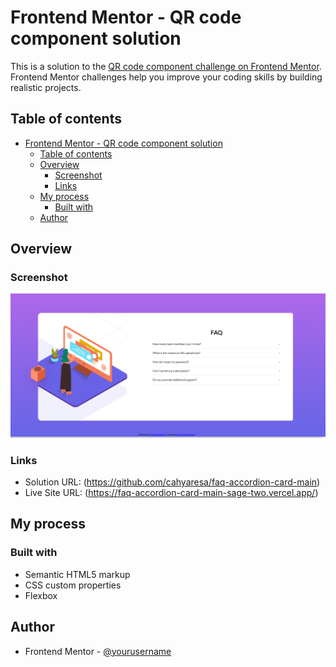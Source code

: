 # Frontend Mentor - QR code component solution

This is a solution to the [QR code component challenge on Frontend Mentor](https://www.frontendmentor.io/challenges/qr-code-component-iux_sIO_H). Frontend Mentor challenges help you improve your coding skills by building realistic projects. 

## Table of contents

- [Frontend Mentor - QR code component solution](#frontend-mentor---qr-code-component-solution)
  - [Table of contents](#table-of-contents)
  - [Overview](#overview)
    - [Screenshot](#screenshot)
    - [Links](#links)
  - [My process](#my-process)
    - [Built with](#built-with)
  - [Author](#author)

## Overview

### Screenshot

![Alt text](image.png)

### Links

- Solution URL: (https://github.com/cahyaresa/faq-accordion-card-main)
- Live Site URL: (https://faq-accordion-card-main-sage-two.vercel.app/)

## My process

### Built with

- Semantic HTML5 markup
- CSS custom properties
- Flexbox

## Author
- Frontend Mentor - [@yourusername](https://www.frontendmentor.io/profile/cahyaresa)